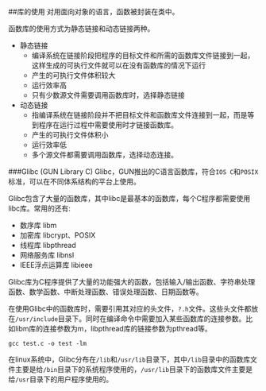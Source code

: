 ##库的使用
对用面向对象的语言，函数被封装在类中。

函数库的使用方式为静态链接和动态链接两种。

* 静态链接
	* 编译系统在链接阶段把程序的目标文件和所需的函数库文件链接到一起，这样生成的可执行文件就可以在没有函数库的情况下运行
	* 产生的可执行文件体积较大
	* 运行效率高
	* 只有少数源文件需要调用函数库时，选择静态链接
* 动态链接
	* 指编译系统在链接阶段并不把目标文件和函数库文件连接到一起，而是等到程序在运行过程中需要使用时才链接函数库。
	* 产生的可执行文件体积小
	* 运行效率低
	* 多个源文件都需要调用函数库，选择动态连接。

###Glibc (GUN Library C)
Glibc，GUN推出的C语言函数库，符合`IOS C`和`POSIX`标准，可以在不同体系结构的平台上使用。

Glibc包含了大量的函数库，其中libc是最基本的函数库，每个C程序都需要使用libc库。常用的还有:

* 数序库 libm
* 加密库 libcrypt、POSIX
* 线程库 libpthread
* 网络服务库 libnsl
* IEEE浮点运算库 libieee

Glibc库为C程序提供了大量的功能强大的函数，包括输入/输出函数、字符串处理函数、数学函数、中断处理函数、错误处理函数、日期函数等。

在使用Glibc中的函数库时，需要引用其对应的头文件，`?.h`文件。这些头文件都放在`/usr/include`目录下。同时在编译命令中需要加入某些函数库的连接参数。比如libm库的连接参数为m，libpthread库的链接参数为pthread等。

`gcc test.c -o test -lm`


在linux系统中，Glibc分布在`/lib`和`/usr/lib`目录下，其中`/lib`目录中的函数库文件主要是给`/bin`目录下的系统程序使用的，`/usr/lib`目录下的函数库文件主要是给`/usr`目录下的用户程序使用的。



